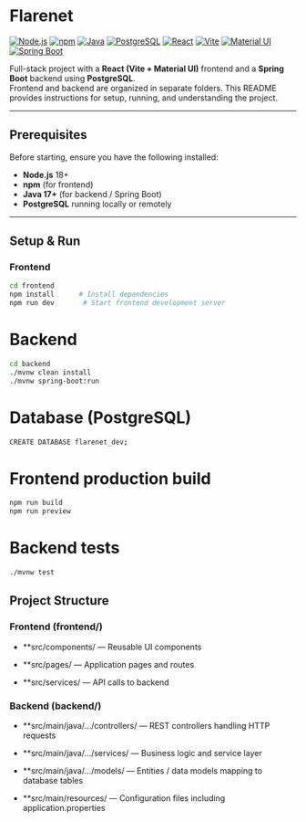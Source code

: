 # Flarenet


[![Node.js](https://img.shields.io/badge/Node.js-18%2B-green?logo=node.js&logoColor=white)](https://nodejs.org/)
[![npm](https://img.shields.io/badge/npm-8%2B-blue?logo=npm&logoColor=white)](https://www.npmjs.com/)
[![Java](https://img.shields.io/badge/Java-17%2B-orange?logo=java&logoColor=white)](https://www.oracle.com/java/)
[![PostgreSQL](https://img.shields.io/badge/PostgreSQL-14%2B-blue?logo=postgresql&logoColor=white)](https://www.postgresql.org/)
[![React](https://img.shields.io/badge/React-18%2B-cyan?logo=react&logoColor=white)](https://reactjs.org/)
[![Vite](https://img.shields.io/badge/Vite-4%2B-pink?logo=vite&logoColor=white)](https://vitejs.dev/)
[![Material UI](https://img.shields.io/badge/Material_UI-5%2B-007FFF?logo=mui&logoColor=white)](https://mui.com/)
[![Spring Boot](https://img.shields.io/badge/Spring_Boot-3%2B-green?logo=spring&logoColor=white)](https://spring.io/projects/spring-boot)


Full-stack project with a **React (Vite + Material UI)** frontend and a **Spring Boot** backend using **PostgreSQL**.  
Frontend and backend are organized in separate folders. This README provides instructions for setup, running, and understanding the project.

---

## Prerequisites

Before starting, ensure you have the following installed:

- **Node.js** 18+  
- **npm** (for frontend)  
- **Java 17+** (for backend / Spring Boot)  
- **PostgreSQL** running locally or remotely  

---

## Setup & Run

### Frontend

```bash
cd frontend
npm install      # Install dependencies
npm run dev       # Start frontend development server
``` 

# Backend
```bash
cd backend
./mvnw clean install
./mvnw spring-boot:run
```
# Database (PostgreSQL)
```bash
CREATE DATABASE flarenet_dev;
```

# Frontend production build
```bash
npm run build
npm run preview
```
# Backend tests
```bash
./mvnw test

```

## Project Structure

### Frontend (frontend/)

- **src/components/ — Reusable UI components

- **src/pages/ — Application pages and routes

- **src/services/ — API calls to backend

### Backend (backend/)

- **src/main/java/.../controllers/ — REST controllers handling HTTP requests

- **src/main/java/.../services/ — Business logic and service layer

- **src/main/java/.../models/ — Entities / data models mapping to database tables

- **src/main/resources/ — Configuration files including application.properties
